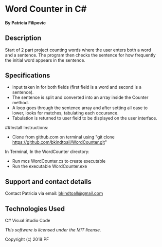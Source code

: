 # Word Counter in C#

#### By Patricia Filipovic

## Description
Start of 2 part project counting words where the user enters both a word and a sentence. The program then checks the  sentence for how frequently the initial word appears in the sentence. 

## Specifications

* Input taken in for both fields (first field is a word and second is a sentence). 
* The sentence is split and converted into an array inside the Counter method. 
* A loop goes through the sentence array and after setting all case to lower, looks for matches, tabulating each occurance. 
* Tabulation is returned to user field to be displayed on the user interface.
 
##Install Instructions:

- Clone from github.com on terminal using "git clone https://github.com/bkindtoall/WordCounter.git"

In Terminal, In the WordCounter directory:
- Run mcs WordCounter.cs to create executable
- Run the executable WordCounter.exe 

## Support and contact details

Contact Patricia via email: bkindtoall@gmail.com

## Technologies Used

C#
Visual Studio Code

*This software is licensed under the MIT license.*

Copyright (c) 2018 PF
